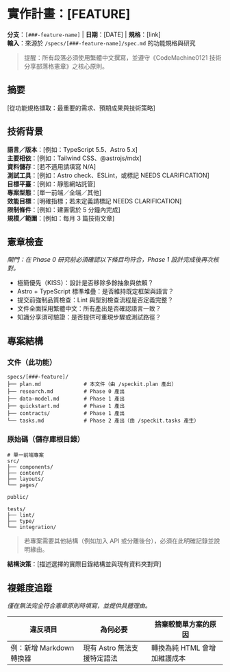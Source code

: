# 實作計畫：[FEATURE]

**分支**：`[###-feature-name]` | **日期**：[DATE] | **規格**：[link]  
**輸入**：來源於 `/specs/[###-feature-name]/spec.md` 的功能規格與研究

> 提醒：所有段落必須使用繁體中文撰寫，並遵守《CodeMachine0121 技術分享部落格憲章》之核心原則。

## 摘要

[從功能規格擷取：最重要的需求、預期成果與技術策略]

## 技術背景

**語言／版本**：[例如：TypeScript 5.5、Astro 5.x]  
**主要相依**：[例如：Tailwind CSS、@astrojs/mdx]  
**資料儲存**：[若不適用請填寫 N/A]  
**測試工具**：[例如：Astro check、ESLint，或標記 NEEDS CLARIFICATION]  
**目標平臺**：[例如：靜態網站託管]  
**專案型態**：[單一前端／全端／其他]  
**效能目標**：[明確指標；若未定義請標記 NEEDS CLARIFICATION]  
**限制條件**：[例如：建置需於 5 分鐘內完成]  
**規模／範圍**：[例如：每月 3 篇技術文章]

## 憲章檢查

*閘門：在 Phase 0 研究前必須確認以下條目均符合，Phase 1 設計完成後再次核對。*

- 極簡優先（KISS）：設計是否移除多餘抽象與依賴？
- Astro + TypeScript 標準堆疊：是否維持既定框架與語言？
- 提交前強制品質檢查：Lint 與型別檢查流程是否定義完整？
- 文件全面採用繁體中文：所有產出是否確認語言一致？
- 知識分享須可驗證：是否提供可重現步驟或測試路徑？

## 專案結構

### 文件（此功能）

```
specs/[###-feature]/
├── plan.md              # 本文件（由 /speckit.plan 產出）
├── research.md          # Phase 0 產出
├── data-model.md        # Phase 1 產出
├── quickstart.md        # Phase 1 產出
├── contracts/           # Phase 1 產出
└── tasks.md             # Phase 2 產出（由 /speckit.tasks 產生）
```

### 原始碼（儲存庫根目錄）

```
# 單一前端專案
src/
├── components/
├── content/
├── layouts/
└── pages/

public/

tests/
├── lint/
├── type/
└── integration/
```

> 若專案需要其他結構（例如加入 API 或分離後台），必須在此明確記錄並說明緣由。

**結構決策**：[描述選擇的實際目錄結構並與現有資料夾對齊]

## 複雜度追蹤

*僅在無法完全符合憲章原則時填寫，並提供具體理由。*

| 違反項目 | 為何必要 | 捨棄較簡單方案的原因 |
|----------|----------|----------------------|
| 例：新增 Markdown 轉換器 | 現有 Astro 無法支援特定語法 | 轉換為純 HTML 會增加維護成本 |
